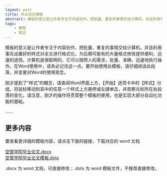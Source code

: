 ```yaml
---
layout: post
title: 毕业论文模板
abstract: 模板的意义是让作者专注于内容创作，把批量、重复的事情交给计算机，并且利用事先设置好的样式对全文进行格式化，为后期可能有的大量格式修改提供便利、迅速的途径。
tags:
    - 教程
    - 笔记
---
```


模板的意义是让作者专注于内容创作，把批量、重复的事情交给计算机，并且利用事先设置好的样式对全文进行格式化，为后期可能有的大量格式修改提供便利、迅速的途径。计算机是很聪明的，它可以按照人的需求，批量、准确、迅速地执行操作。在Word使用中，请务必记住这一点。要开始使用此模板，请仔细阅读此段落，并变更对Word的使用观念。

刚才提到了“样式”的概念，请查阅Word界面上方，【开始】选项卡中的【样式】分组，将鼠标移动到其中的任意一个样式上方悬停或左键单击，并观察光标所在处段落的变化。请注意，刚才的操作将贯穿整个模板的使用，也是实现大部分自动化功能的基础。

......

## 更多内容

要查看更详细的模板内容，请点击下面的链接，下载对应的 word 文档

[空管学院毕业论文.docx](/media/doc/空管学院毕业论文.docx)  
[空管学院毕业论文模板.dotx](/media/doc/空管学院毕业论文模板.dotx)

.docx 为 word 文档，可直接修改；.dotx 为 word 模板文件，不推荐直接修改。